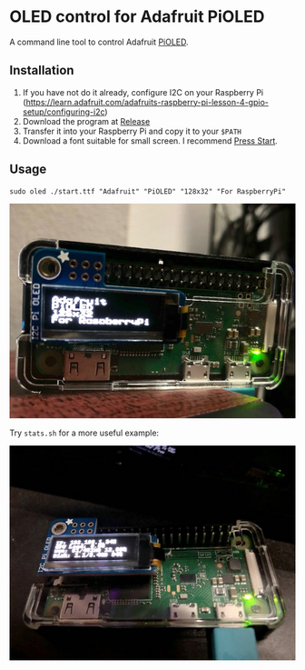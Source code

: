 # OLED control for Adafruit PiOLED

A command line tool to control Adafruit [PiOLED](https://www.adafruit.com/product/3527).

## Installation

1. If you have not do it already, configure I2C on your Raspberry Pi (https://learn.adafruit.com/adafruits-raspberry-pi-lesson-4-gpio-setup/configuring-i2c)
2. Download the program at [Release](https://github.com/siuying/oled/releases)
3. Transfer it into your Raspberry Pi and copy it to your `$PATH`
4. Download a font suitable for small screen. I recommend [Press Start](https://www.dafont.com/press-start.font).

## Usage

```
sudo oled ./start.ttf "Adafruit" "PiOLED" "128x32" "For RaspberryPi"
```

![Preview](./img/preview.JPG)

Try `stats.sh` for a more useful example:

![Preview](./img/preview2.JPG)